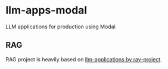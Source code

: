 # llm-apps-modal
LLM applications for production using Modal

## RAG

RAG project is heavily based on [llm-applications by ray-project](https://github.com/ray-project/llm-applications). 
